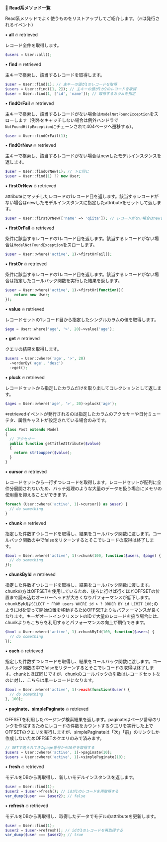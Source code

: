 :notebook_with_decorative_cover: **Read系メソッド一覧**

Read系メソッドでよく使うものをリストアップしてご紹介します。（:fire:は発行されるイベント）

:black_small_square: **all**
:fire: retrieved

レコード全件を取得します。

```php
$users = User::all();
```

:black_small_square: **find**
:fire: retrieved

主キーで検索し、該当するレコードを取得します。

```php
$user = User::find(1); // 主キーの値が1のレコードを取得
$users = User::find([1, 2]); // 主キーの値が1か2のレコードを取得
$user = User::find(1, ['id', 'name']); // 取得するカラムを指定
```

:black_small_square: **findOrFail**
:fire: retrieved

主キーで検索し、該当するレコードがない場合は`ModelNotFoundException`をスローします（例外をキャッチしない場合は例外ハンドラで`NotFoundHttpException`にチェーンされて404ページへ遷移する）。

```php
$user = User::findOrFail(1);
```

:black_small_square: **findOrNew**
:fire: retrieved

主キーで検索し、該当するレコードがない場合はnewしたモデルインスタンスを返します。

```php
$user = User::findOrNew(1); // 下と同じ
$user = User::find(1) ?? new User;
```

:black_small_square: **firstOrNew**
:fire: retrieved

attributeにマッチしたレコードの1レコード目を返します。該当するレコードがない場合はnewしたモデルインスタンスに指定したattributeをセットして返します。

```php
$user = User::firstOrNew(['name' => 'qiita']); // レコードがない場合はnewしたモデルにnameをセット
```

:black_small_square: **firstOrFail**
:fire: retrieved

条件に該当するレコードの1レコード目を返します。該当するレコードがない場合は`ModelNotFoundException`をスローします。

```php
$user = User::where('active', 1)->firstOrFail();
```

:black_small_square: **firstOr**
:fire: retrieved

条件に該当するレコードの1レコード目を返します。該当するレコードがない場合は指定したコールバック関数を実行した結果を返します。

```php
$user = User::where('active', 1)->firstOr(function(){
    return new User;
});
```

:black_small_square: **value**
:fire: retrieved

レコードセットの1レコード目から指定したシングルカラムの値を取得します。

```php
$age = User::where('age', '>', 20)->value('age');
```

:black_small_square: **get**
:fire: retrieved

クエリの結果を取得します。

```php
$users = User::where('age', '>', 20)
  ->orderBy('age', 'desc')
  ->get();
```

:black_small_square: **pluck**
:fire: retrieved

レコードセットから指定したカラムだけを取り出してコレクションとして返します。

```php
$ages = User::where('age', '>', 20)->pluck('age');
```

※retrievedイベントが発行されるのは指定したカラムのアクセサーや日付ミューテタ、属性キャストが設定されている場合のみです。

```php
class Post extends Model
{
  // アクセサー
  public function getTitleAttribute($value)
  {
    return strtoupper($value);
  }
}
```

:black_small_square: **cursor**
:fire: retrieved

レコードセットから一行ずつレコードを取得します。レコードセットが配列に全件分展開されないため、バッチ処理のような大量のデータを扱う場合にメモリの使用量を抑えることができます。

```php
foreach (User::where('active', 1)->cursor() as $user) {
  // do something
}
```

:black_small_square: **chunk**
:fire: retrieved

指定した件数ずつレコードを取得し、結果をコールバック関数に渡します。コールバック関数の中でfalseをリターンするとそこでレコードの取得は終了します。

```php
$bool = User::where('active', 1)->chunk(100, function($users, $page) {
  // do something
});
```

:black_small_square: **chunkById**
:fire: retrieved

指定した件数ずつレコードを取得し、結果をコールバック関数に渡します。chunkの方はOFFSETを使用しているため、後ろに行けば行くほどOFFSETの位置まで読み込むオーバーヘッドが大きくなりパフォーマンスが低下します。chunkByIdは`SELECT * FROM users WHERE id > ? ORDER BY id LIMIT 100;`のようにidを使って開始位置を移動するためOFFSETよりもパフォーマンスが良くなります。キーがオートインクリメントのIDで大量のレコードを扱う場合には、chunkよりもこちらを利用するとパフォーマンスの向上が期待できます。

```php
$bool = User::where('active', 1)->chunkById(100, function($users) {
  // do something
});
```

:black_small_square: **each**
:fire: retrieved

指定した件数ずつレコードを取得し、結果をコールバック関数に渡します。コールバック関数の中でfalseをリターンするとそこでレコードの取得は終了します。chunkとほぼ同じですが、chunkのコールバックの引数はレコードセットなのに対し、こちらは単一レコードになります。

```php
$bool = User::where('active', 1)->each(function($user) {
  // do something
}, 100);
```

:black_small_square: **paginate、simplePaginate**
:fire: retrieved

OFFSETを利用したページング検索結果を返します。paginateはページ番号のリンクを作成するためにレコードの件数をカウントするクエリを実行した上でOFFSETのクエリを実行しますが、simplePaginateは「次」「前」のリンクしか作成しないためOFFSETのクエリのみで済みます。

```php
// GETで送られてきたpage番号から10件を取得する
$users = User::where('active', 1)->paginate(10);
$users = User::where('active', 1)->simplePaginate(10);
```

:black_small_square: **fresh**
:fire: retrieved

モデルをDBから再取得し、新しいモデルインスタンスを返します。

```php
$user = User::find(1);
$user2 = $user->fresh(); // idが1のレコードを再取得する
var_dump($user === $user2); // false
```

:black_small_square: **refresh**
:fire: retrieved

モデルをDBから再取得し、取得したデータでモデルのattributeを更新します。

```php
$user = User::find(1);
$user2 = $user->refresh(); // idが1のレコードを再取得する
var_dump($user === $user2); // true
```
